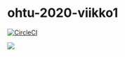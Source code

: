 # ohtu-2020-viikko1

[![CircleCI](https://circleci.com/gh/ilpop/ohtu-2020-viikko1.svg?style=svg)](https://circleci.com/gh/ilpop/ohtu-2020-viikko1)


<a href="https://codecov.io/gh/ilpop/ohtu-2020-viikko1">
  <img src="https://codecov.io/gh/ilpop/ohtu-2020-viikko1/branch/master/graph/badge.svg" />
</a>



